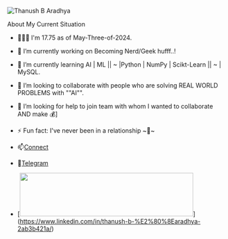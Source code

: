 ![Thanush B Aradhya](https://github.com/Thanush-B-Aradhya/Thanush-B-Aradhya/assets/146853395/68c85bc7-bcd6-4cfa-b040-603147e7365c)

About My Current Situation

- 🚶🏼‍♂️ I'm 17.75 as of May-Three-of-2024.
- 🔭 I’m currently working on Becoming Nerd/Geek hufff..!
- 🌱 I’m currently learning AI | ML || ~ |Python | NumPy | Scikt-Learn || ~ | MySQL.
- 👯 I’m looking to collaborate with people who are solving REAL WORLD PROBLEMS with ""AI"".
- 🤔 I’m looking for help to join team with whom I wanted to collaborate AND make 💰]
- ⚡ Fun fact: I've never been in a relationship ~💞~


- 📫<a href="mailto:thanush.connect@gmail.com?subject=Hello%20there&body=Email%20Contents!">Connect</a>
- 💬[Telegram](https://t.me/THANUSH_B_ARADHYA)
- [<img src = "https://github.com/Thanush-B-Aradhya/Thanush-B-Aradhya/assets/146853395/6d7ad903-3338-44f4-9407-2ab9ff34c6a5" width="400" height="100">] (https://www.linkedin.com/in/thanush-b-%E2%80%8Earadhya-2ab3b421a/)
